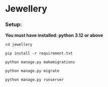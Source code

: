# Jewellery

### Setup:

**You must have installed: python 3.12 or above**

```
cd jewellery
```

```
pip install -r requirement.txt
```

```
python manage.py makemigrations
```

```
python manage.py migrate
```

```
python manage.py runserver
```
